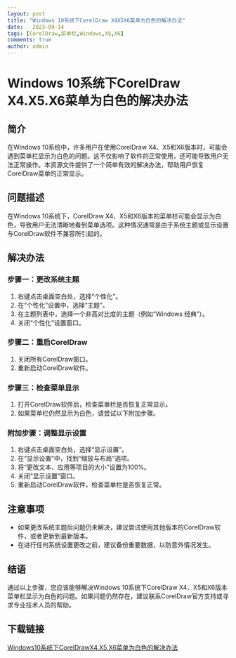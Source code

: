 ```yaml
---
layout: post
title: "Windows 10系统下CorelDraw X4X5X6菜单为白色的解决办法"
date:   2023-09-14
tags: [CorelDraw,菜单栏,Windows,X5,X6]
comments: true
author: admin
---
```

# Windows 10系统下CorelDraw X4.X5.X6菜单为白色的解决办法

## 简介

在Windows 10系统中，许多用户在使用CorelDraw X4、X5和X6版本时，可能会遇到菜单栏显示为白色的问题。这不仅影响了软件的正常使用，还可能导致用户无法正常操作。本资源文件提供了一个简单有效的解决办法，帮助用户恢复CorelDraw菜单的正常显示。

## 问题描述

在Windows 10系统下，CorelDraw X4、X5和X6版本的菜单栏可能会显示为白色，导致用户无法清晰地看到菜单选项。这种情况通常是由于系统主题或显示设置与CorelDraw软件不兼容所引起的。

## 解决办法

### 步骤一：更改系统主题

1. 右键点击桌面空白处，选择“个性化”。
2. 在“个性化”设置中，选择“主题”。
3. 在主题列表中，选择一个非高对比度的主题（例如“Windows 经典”）。
4. 关闭“个性化”设置窗口。

### 步骤二：重启CorelDraw

1. 关闭所有CorelDraw窗口。
2. 重新启动CorelDraw软件。

### 步骤三：检查菜单显示

1. 打开CorelDraw软件后，检查菜单栏是否恢复正常显示。
2. 如果菜单栏仍然显示为白色，请尝试以下附加步骤。

### 附加步骤：调整显示设置

1. 右键点击桌面空白处，选择“显示设置”。
2. 在“显示设置”中，找到“缩放与布局”选项。
3. 将“更改文本、应用等项目的大小”设置为100%。
4. 关闭“显示设置”窗口。
5. 重新启动CorelDraw软件，检查菜单栏是否恢复正常。

## 注意事项

- 如果更改系统主题后问题仍未解决，建议尝试使用其他版本的CorelDraw软件，或者更新到最新版本。
- 在进行任何系统设置更改之前，建议备份重要数据，以防意外情况发生。

## 结语

通过以上步骤，您应该能够解决Windows 10系统下CorelDraw X4、X5和X6版本菜单栏显示为白色的问题。如果问题仍然存在，建议联系CorelDraw官方支持或寻求专业技术人员的帮助。

## 下载链接

[Windows10系统下CorelDrawX4.X5.X6菜单为白色的解决办法](https://pan.quark.cn/s/89e1f3979bbc)